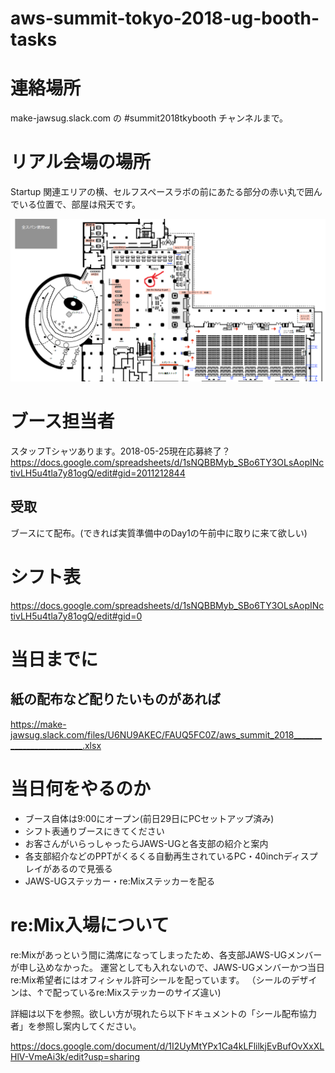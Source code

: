 # aws-summit-tokyo-2018-ug-booth-tasks

# 連絡場所

make-jawsug.slack.com の #summit2018tkybooth チャンネルまで。

# リアル会場の場所

Startup 関連エリアの横、セルフスペースラボの前にあたる部分の赤い丸で囲んでいる位置で、部屋は飛天です。

![飛天](hiten_jaws_booth.png)


# ブース担当者

スタッフTシャツあります。2018-05-25現在応募終了？
https://docs.google.com/spreadsheets/d/1sNQBBMyb_SBo6TY3OLsAopINctivLH5u4tla7y81ogQ/edit#gid=2011212844

## 受取

ブースにて配布。(できれば実質準備中のDay1の午前中に取りに来て欲しい)


# シフト表

https://docs.google.com/spreadsheets/d/1sNQBBMyb_SBo6TY3OLsAopINctivLH5u4tla7y81ogQ/edit#gid=0


# 当日までに

## 紙の配布など配りたいものがあれば

https://make-jawsug.slack.com/files/U6NU9AKEC/FAUQ5FC0Z/aws_summit_2018_________________________.xlsx


# 当日何をやるのか

- ブース自体は9:00にオープン(前日29日にPCセットアップ済み)
- シフト表通りブースにきてください
- お客さんがいらっしゃったらJAWS-UGと各支部の紹介と案内
- 各支部紹介などのPPTがくるくる自動再生されているPC・40inchディスプレイがあるので見張る
- JAWS-UGステッカー・re:Mixステッカーを配る


# re:Mix入場について

re:Mixがあっという間に満席になってしまったため、各支部JAWS-UGメンバーが申し込めなかった。
運営としても入れないので、JAWS-UGメンバーかつ当日re:Mix希望者にはオフィシャル許可シールを配っています。
（シールのデザインは、↑で配っているre:Mixステッカーのサイズ違い)

詳細は以下を参照。欲しい方が現れたら以下ドキュメントの「シール配布協力者」を参照し案内してください。

https://docs.google.com/document/d/1I2UyMtYPx1Ca4kLFlilkjEvBufOvXxXLHlV-VmeAi3k/edit?usp=sharing


